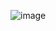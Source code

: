 
![image](https://github.com/RaghadAbd/LearnFlutterStepByStep/assets/116813849/38a84b26-3f9b-40c1-b7e7-8a16be82e66f)
